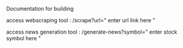 Documentation for building

access webscraping tool : /scrape?url="    enter url link here      "

access news generation tool : /generate-news?symbol="    enter stock symbol here      "